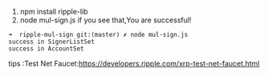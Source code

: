 1. npm install ripple-lib
2. node mul-sign.js
if you see that,You are successful! 
```shell
➜  ripple-mul-sign git:(master) ✗ node mul-sign.js
success in SignerListSet
success in AccountSet
```
tips :Test Net Faucet:https://developers.ripple.com/xrp-test-net-faucet.html

